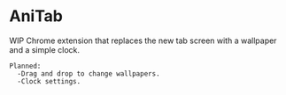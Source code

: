 # AniTab

WIP Chrome extension that replaces the new tab screen with a wallpaper and a simple clock.


```
Planned:
  -Drag and drop to change wallpapers.
  -Clock settings.
```
